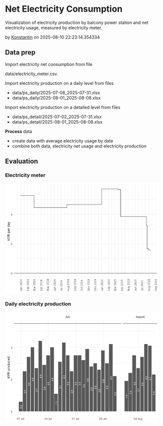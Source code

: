 Net Electricity Consumption
================

Visualization of electricity production by balcony power station and net
electricity usage, measured by electricity meter.

<div>

by <a href="mailto:firstname.lastname@outlook.com">Konstantin</a> on
2025-08-10 22:23:14.354334

</div>

## Data prep

Import electricity net consumption from file

data/electricity_meter.csv.

Import electricity production on a daily level from files

- data/ps_daily/2025-07-08_2025-07-31.xlsx
- data/ps_daily/2025-08-01_2025-08-08.xlsx

Import electricity production on a detailed level from files

- data/ps_detail/2025-07-02_2025-07-31.xlsx
- data/ps_detail/2025-08-01_2025-08-08.xlsx

**Process** data

- create data with average electricity usage by date
- combine both data, electricity net usage and electricity production

## Evaluation

### Electricity meter

![](img/unnamed-chunk-2-1.png)<!-- -->

### Daily electricity production

![](img/viz-1.png)<!-- -->
